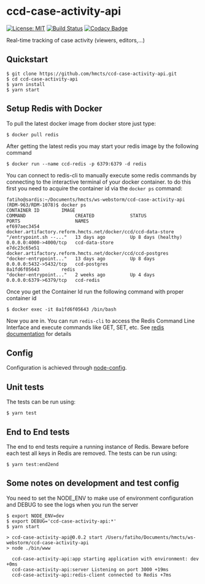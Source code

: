 # ccd-case-activity-api
[![License: MIT](https://img.shields.io/badge/License-MIT-yellow.svg)](https://opensource.org/licenses/MIT)
[![Build Status](https://travis-ci.org/hmcts/ccd-case-activity-api.svg?branch=master)](https://travis-ci.org/hmcts/ccd-case-activity-api)
[![Codacy Badge](https://api.codacy.com/project/badge/Grade/a2c055c7bb9547beb87f7f70e5e642f6)](https://www.codacy.com/app/adr1ancho/ccd-case-activity-api?utm_source=github.com&amp;utm_medium=referral&amp;utm_content=hmcts/ccd-case-activity-api&amp;utm_campaign=Badge_Grade)

Real-time tracking of case activity (viewers, editors,...)

## Quickstart

```
$ git clone https://github.com/hmcts/ccd-case-activity-api.git
$ cd ccd-case-activity-api
$ yarn install
$ yarn start
```
## Setup Redis with Docker
To pull the latest docker image from docker store just type:
```
$ docker pull redis
```
After getting the latest redis you may start your redis image by the following command
```
$ docker run --name ccd-redis -p 6379:6379 -d redis
```
You can connect to redis-cli to manually execute some redis commands by connecting to the interactive terminal of your docker container.
to do this first you need to acquire the container id via the `docker ps` command:
```
fatiho@sardis:~/Documents/hmcts/ws-webstorm/ccd-case-activity-api (RDM-963/RDM-1078)$ docker ps
CONTAINER ID        IMAGE                                                           COMMAND                  CREATED             STATUS                PORTS                    NAMES
ef697aec3454        docker.artifactory.reform.hmcts.net/docker/ccd/ccd-data-store   "/entrypoint.sh --..."   13 days ago         Up 8 days (healthy)   0.0.0.0:4000->4000/tcp   ccd-data-store
e7dc23c65e51        docker.artifactory.reform.hmcts.net/docker/ccd/ccd-postgres     "docker-entrypoint..."   13 days ago         Up 8 days             0.0.0.0:5432->5432/tcp   ccd-postgres
8a1fd6f05643        redis                                                           "docker-entrypoint..."   2 weeks ago         Up 4 days             0.0.0.0:6379->6379/tcp   ccd-redis
```
Once you get the Container Id run the following command with proper container id
```
$ docker exec -it 8a1fd6f05643 /bin/bash
```
Now you are in. You can run `redis-cli` to access the Redis Command Line Interface and execute commands like GET, SET, etc.
See [redis documentation](https://redis.io) for details

## Config

Configuration is achieved through [node-config](https://github.com/lorenwest/node-config).


## Unit tests
The tests can be run using:

```
$ yarn test
```

## End to End tests

The end to end tests require a running instance of Redis. Beware before each test all keys in Redis are removed.
The tests can be run using:

```
$ yarn test:end2end
```

## Some notes on development and test config
You need to set the NODE_ENV to make use of environment configuration and DEBUG to see the logs when you run the server
```
$ export NODE_ENV=dev
$ export DEBUG='ccd-case-activity-api:*'
$ yarn start

> ccd-case-activity-api@0.0.2 start /Users/fatiho/Documents/hmcts/ws-webstorm/ccd-case-activity-api
> node ./bin/www

  ccd-case-activity-api:app starting application with environment: dev +0ms
  ccd-case-activity-api:server Listening on port 3000 +19ms
  ccd-case-activity-api:redis-client connected to Redis +7ms
```
